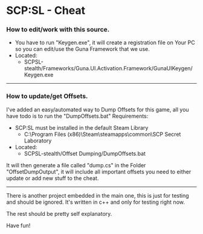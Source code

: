 
# SCP:SL - Cheat
### How to edit/work with this source.

 - You have to run "Keygen.exe", it will create a registration file on
   Your PC so you can edit/use the Guna Framework that we use.
- Located:
    -  SCPSL-stealth/Frameworks/Guna.UI.Activation.Framework/GunaUIKeygen/
   Keygen.exe

---
### How to update/get Offsets.
I've added an easy/automated way to Dump Offsets for this game, all you have todo is to run the "DumpOffsets.bat"
Requirements:
 - SCP:SL must be installed in the default Steam Library 
   - C:\Program Files (x86)\Steam\steamapps\common\SCP Secret Laboratory
- Located:
  - SCPSL-stealth/Offset Dumping/DumpOffsets.bat

It will then generate a file called "dump.cs" in the Folder "OffsetDumpOutput", it will include all important offsets you need to either update or add new stuff to the cheat.

---
There is another project embedded in the main one, this is just for testing and should be ignored.
It's written in c++ and only for testing right now.

The rest should be pretty  self explanatory.

Have fun!
